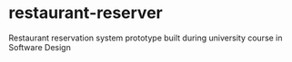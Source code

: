# restaurant-reserver
Restaurant reservation system prototype built during university course in Software Design
